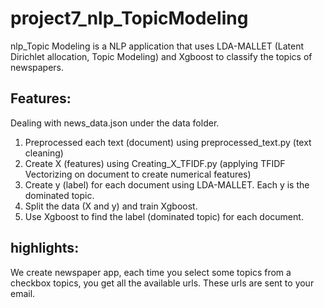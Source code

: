 # project7_nlp_TopicModeling
nlp_Topic Modeling is a NLP application that uses LDA-MALLET (Latent Dirichlet allocation, Topic Modeling) and Xgboost to classify the topics of newspapers.

## Features:
Dealing with news_data.json under the data folder.
1. Preprocessed each text (document) using preprocessed_text.py (text cleaning)
2. Create X (features) using Creating_X_TFIDF.py (applying TFIDF Vectorizing on document to create numerical features)
3. Create y (label) for each document using LDA-MALLET. Each y is the dominated topic.
4. Split the data (X and y) and train Xgboost.
5. Use Xgboost to find the label (dominated topic) for each document.

## highlights:

We create newspaper app, each time you select some topics from a checkbox topics, you get all the available urls. These urls are sent to your email.

